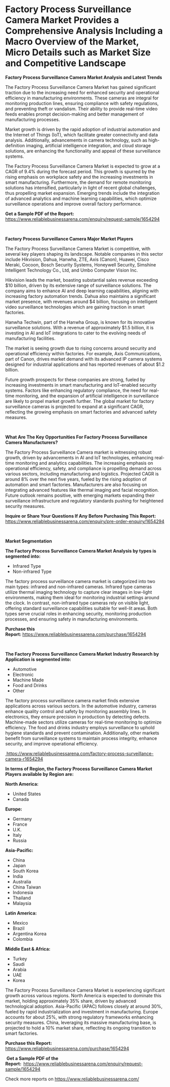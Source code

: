 <p><h1>Factory Process Surveillance Camera Market Provides a Comprehensive Analysis Including a Macro Overview of the Market, Micro Details such as Market Size and Competitive Landscape</h1></p><p><strong>Factory Process Surveillance Camera Market Analysis and Latest Trends</strong></p>
<p><p>The Factory Process Surveillance Camera Market has gained significant traction due to the increasing need for enhanced security and operational efficiency in manufacturing environments. These cameras are integral for monitoring production lines, ensuring compliance with safety regulations, and preventing theft or vandalism. Their ability to provide real-time video feeds enables prompt decision-making and better management of manufacturing processes.</p><p>Market growth is driven by the rapid adoption of industrial automation and the Internet of Things (IoT), which facilitate greater connectivity and data analysis. Additionally, advancements in camera technology, such as high-definition imaging, artificial intelligence integration, and cloud storage solutions, are enhancing the functionality and appeal of these surveillance systems.</p><p>The Factory Process Surveillance Camera Market is expected to grow at a CAGR of 9.4% during the forecast period. This growth is spurred by the rising emphasis on workplace safety and the increasing investments in smart manufacturing. Furthermore, the demand for remote monitoring solutions has intensified, particularly in light of recent global challenges, thus propelling market expansion. Emerging trends include the integration of advanced analytics and machine learning capabilities, which optimize surveillance operations and improve overall factory performance.</p></p>
<p><strong>Get a Sample PDF of the Report:&nbsp;</strong> <a href="https://www.reliablebusinessarena.com/enquiry/request-sample/1654294?utm_campaign=1143&utm_medium=2&utm_source=Github&utm_content=ia&utm_term=02032025&utm_id=factory-process-surveillance-camera">https://www.reliablebusinessarena.com/enquiry/request-sample/1654294</a></p>
<p>&nbsp;</p>
<p><strong>Factory Process Surveillance Camera Major Market Players</strong></p>
<p><p>The Factory Process Surveillance Camera Market is competitive, with several key players shaping its landscape. Notable companies in this sector include Hikvision, Dahua, Hanwha, ZTE, Axis (Canon), Huawei, Cisco Meraki, Cocoon, Bosch Security Systems, Honeywell Security, Simshine Intelligent Technology Co., Ltd, and Umbo Computer Vision Inc.</p><p>Hikvision leads the market, boasting substantial sales revenue exceeding $10 billion, driven by its extensive range of surveillance solutions. The company aims to enhance AI and deep learning capabilities, aligning with increasing factory automation trends. Dahua also maintains a significant market presence, with revenues around $4 billion, focusing on intelligent video surveillance technologies which are gaining traction in smart factories.</p><p>Hanwha Techwin, part of the Hanwha Group, is known for its innovative surveillance solutions. With a revenue of approximately $1.5 billion, it is investing in AI and IoT integrations to cater to the evolving needs of manufacturing facilities. </p><p>The market is seeing growth due to rising concerns around security and operational efficiency within factories. For example, Axis Communications, part of Canon, drives market demand with its advanced IP camera systems designed for industrial applications and has reported revenues of about $1.2 billion.</p><p>Future growth prospects for these companies are strong, fueled by increasing investments in smart manufacturing and IoT-enabled security systems. Factors like enhancing regulatory compliance, the need for real-time monitoring, and the expansion of artificial intelligence in surveillance are likely to propel market growth further. The global market for factory surveillance cameras is projected to expand at a significant CAGR, reflecting the growing emphasis on smart factories and advanced safety measures.</p></p>
<p>&nbsp;</p>
<p><strong>What Are The Key Opportunities For Factory Process Surveillance Camera Manufacturers?</strong></p>
<p><p>The Factory Process Surveillance Camera market is witnessing robust growth, driven by advancements in AI and IoT technologies, enhancing real-time monitoring and analytics capabilities. The increasing emphasis on operational efficiency, safety, and compliance is propelling demand across various sectors, including manufacturing and logistics. Projected CAGR is around 8% over the next five years, fueled by the rising adoption of automation and smart factories. Manufacturers are also focusing on integrating advanced features like thermal imaging and facial recognition. Future outlook remains positive, with emerging markets expanding their surveillance infrastructure and regulatory standards pushing for heightened security measures.</p></p>
<p><strong>Inquire or Share Your Questions If Any Before Purchasing This Report:</strong> <a href="https://www.reliablebusinessarena.com/enquiry/pre-order-enquiry/1654294?utm_campaign=1143&utm_medium=2&utm_source=Github&utm_content=ia&utm_term=02032025&utm_id=factory-process-surveillance-camera">https://www.reliablebusinessarena.com/enquiry/pre-order-enquiry/1654294</a></p>
<p>&nbsp;</p>
<p><strong>Market Segmentation</strong></p>
<p><strong>The Factory Process Surveillance Camera Market Analysis by types is segmented into:</strong></p>
<p><ul><li>Infrared Type</li><li>Non-infrared Type</li></ul></p>
<p><p>The factory process surveillance camera market is categorized into two main types: infrared and non-infrared cameras. Infrared type cameras utilize thermal imaging technology to capture clear images in low-light environments, making them ideal for monitoring industrial settings around the clock. In contrast, non-infrared type cameras rely on visible light, offering standard surveillance capabilities suitable for well-lit areas. Both types serve crucial roles in enhancing security, monitoring production processes, and ensuring safety in manufacturing environments.</p></p>
<p><strong>Purchase this Report:&nbsp;</strong><a href="https://www.reliablebusinessarena.com/purchase/1654294?utm_campaign=1143&utm_medium=2&utm_source=Github&utm_content=ia&utm_term=02032025&utm_id=factory-process-surveillance-camera">https://www.reliablebusinessarena.com/purchase/1654294</a></p>
<p>&nbsp;</p>
<p><strong>The Factory Process Surveillance Camera Market Industry Research by Application is segmented into:</strong></p>
<p><ul><li>Automotive</li><li>Electronic</li><li>Machine Made</li><li>Food and Drinks</li><li>Other</li></ul></p>
<p><p>The factory process surveillance camera market finds extensive applications across various sectors. In the automotive industry, cameras enhance quality control and safety by monitoring assembly lines. In electronics, they ensure precision in production by detecting defects. Machine-made sectors utilize cameras for real-time monitoring to optimize efficiency. The food and drinks industry employs surveillance to uphold hygiene standards and prevent contamination. Additionally, other markets benefit from surveillance systems to maintain process integrity, enhance security, and improve operational efficiency.</p></p>
<p><a href="https://www.reliablebusinessarena.com/factory-process-surveillance-camera-r1654294?utm_campaign=1143&utm_medium=2&utm_source=Github&utm_content=ia&utm_term=02032025&utm_id=factory-process-surveillance-camera">&nbsp;https://www.reliablebusinessarena.com/factory-process-surveillance-camera-r1654294</a></p>
<p><strong>In terms of Region, the Factory Process Surveillance Camera Market Players available by Region are:</strong></p>
<p>
    <p> <strong> North America: </strong>
        <ul>
            <li>United States</li>
            <li>Canada</li>
        </ul>
        </p> 
    <p> <strong> Europe: </strong>
        <ul>
            <li>Germany</li>
            <li>France</li>
            <li>U.K.</li>
            <li>Italy</li>
            <li>Russia</li>
        </ul>
        </p> 
    <p> <strong> Asia-Pacific: </strong>
        <ul>
            <li>China</li>
            <li>Japan</li>
            <li>South Korea</li>
            <li>India</li>
            <li>Australia</li>
            <li>China Taiwan</li>
            <li>Indonesia</li>
            <li>Thailand</li>
            <li>Malaysia</li>
        </ul>
        </p> 
    <p> <strong> Latin America: </strong>
        <ul>
            <li>Mexico</li>
            <li>Brazil</li>
            <li>Argentina Korea</li>
            <li>Colombia</li>
        </ul>
        </p> 
    <p> <strong> Middle East & Africa: </strong>
        <ul>
            <li>Turkey</li>
            <li>Saudi</li>
            <li>Arabia</li>
            <li>UAE</li>
            <li>Korea</li>
        </ul>
    </p>
    </p>
<p><p>The Factory Process Surveillance Camera Market is experiencing significant growth across various regions. North America is expected to dominate this market, holding approximately 35% share, driven by advanced technological adoption. Asia-Pacific (APAC) follows closely at around 30%, fueled by rapid industrialization and investment in manufacturing. Europe accounts for about 25%, with strong regulatory frameworks enhancing security measures. China, leveraging its massive manufacturing base, is projected to hold a 10% market share, reflecting its ongoing transition to smart factories.</p></p>
<p><strong>Purchase this Report: </strong><a href="https://www.reliablebusinessarena.com/purchase/1654294?utm_campaign=1143&utm_medium=2&utm_source=Github&utm_content=ia&utm_term=02032025&utm_id=factory-process-surveillance-camera">https://www.reliablebusinessarena.com/purchase/1654294</a></p>
<p>&nbsp;<strong>Get a Sample PDF of the Report:&nbsp;&nbsp;</strong><a href="https://www.reliablebusinessarena.com/enquiry/request-sample/1654294?utm_campaign=1143&utm_medium=2&utm_source=Github&utm_content=ia&utm_term=02032025&utm_id=factory-process-surveillance-camera">https://www.reliablebusinessarena.com/enquiry/request-sample/1654294</a></p>
<p><strong></strong></p>
<p>Check more reports on <a href="https://www.reliablebusinessarena.com/?utm_campaign=1143&utm_medium=2&utm_source=Github&utm_content=ia&utm_term=02032025&utm_id=factory-process-surveillance-camera">https://www.reliablebusinessarena.com/</a></p>